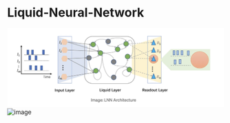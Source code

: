 # Liquid-Neural-Network
![image](LNN.png)
![image](https://github.com/user-attachments/assets/6a954f7f-0ebb-456e-8749-8f8f70fceafb)
